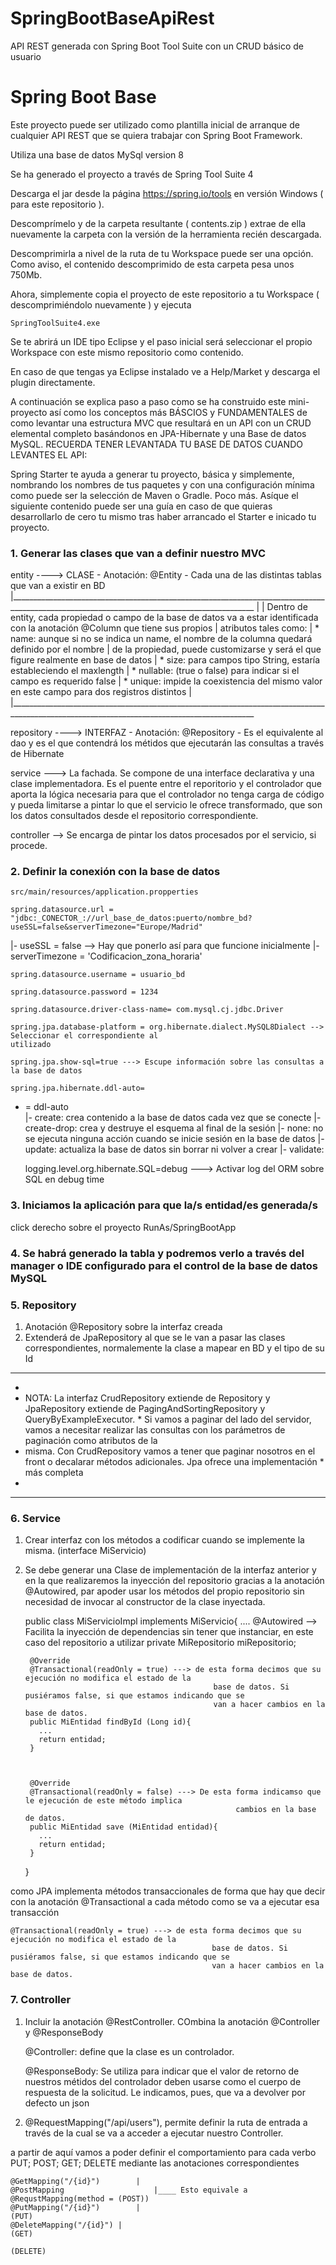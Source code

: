 # SpringBootBaseApiRest
API REST generada con Spring Boot Tool Suite con un CRUD básico de usuario
# Spring Boot Base

Este proyecto puede ser utilizado como plantilla inicial de arranque de cualquier API REST que se quiera trabajar con 
Spring Boot Framework.

Utiliza una base de datos MySql version 8

Se ha generado el proyecto a través de Spring Tool Suite 4

Descarga el jar desde la página https://spring.io/tools en versión Windows ( para este repositorio ).

Descomprímelo y de la carpeta resultante ( contents.zip ) extrae de ella nuevamente la carpeta con la versión de la herramienta recién descargada.

Descomprimirla a nivel de la ruta de tu Workspace puede ser una opción. Como aviso, el contenido descomprimido de esta carpeta pesa unos 750Mb.

Ahora, simplemente copia el proyecto de este repositorio a tu Workspace ( descomprimiéndolo nuevamente ) y ejecuta 
	
	SpringToolSuite4.exe
	
Se te abrirá un IDE tipo Eclipse y el paso inicial será seleccionar el propio Workspace con este mismo repositorio como contenido. 


En caso de que tengas ya Eclipse instalado ve a Help/Market y descarga el plugin directamente.
	

A continuación se explica paso a paso como se ha construido este mini-proyecto así como los conceptos más BÁSCIOS y FUNDAMENTALES de como 
levantar una estructura MVC que resultará en un API con un CRUD elemental completo basándonos en JPA-Hibernate y una Base de datos MySQL. RECUERDA TENER LEVANTADA TU BASE DE DATOS CUANDO LEVANTES EL API:

Spring Starter te ayuda a generar tu proyecto, básica y simplemente, nombrando los nombres de tus paquetes y con una configuración mínima como puede ser la selección de Maven o Gradle. Poco más. Asíque el siguiente contenido puede ser una guía en caso de que quieras desarrollarlo de cero tu mismo tras haber arrancado el Starter e inicado tu proyecto. 


###  1. Generar las clases que van a definir nuestro MVC

entity ----> CLASE - Anotación: @Entity - Cada una de las distintas tablas que van a existir en BD
|___________________________________________________________________________________________________________________________________________
|
| Dentro de entity, cada propiedad o campo de la base de datos va a estar identificada con la anotación @Column que tiene sus propios       | atributos tales como:
|		* name: 	aunque si no se indica un name, el nombre de la columna quedará definido por el nombre
|			    	de la propiedad, puede customizarse y será el que figure realmente en base de datos
|		* size: 	para campos tipo String, estaría estableciendo el maxlength
|		* nullable: (true o false) para indicar si el campo es requerido false
|		* unique: 	impide la coexistencia del mismo valor en este campo para dos registros distintos
|
|___________________________________________________________________________________________________________________________________________

repository ----> INTERFAZ - Anotación: @Repository - Es el equivalente al dao y es el que contendrá los métidos que ejecutarán las
				 consultas a través de Hibernate 

service ---> La fachada. Se compone de una interface declarativa y una clase implementadora. Es el puente entre el reporitorio y el 			 			 controlador que aporta la lógica necesaria	 para que el controlador no tenga carga de código y pueda limitarse a pintar lo que 			 el servicio le ofrece transformado, que son los datos consultados desde el repositorio correspondiente.

controller --> Se encarga de pintar los datos procesados por el servicio, si procede.


### 2. Definir la conexión con la base de datos

	src/main/resources/application.propperties
	
	spring.datasource.url = "jdbc:_CONECTOR_://url_base_de_datos:puerto/nombre_bd?useSSL=false&serverTimezone="Europe/Madrid"
	
|- useSSL = false --> Hay que ponerlo así para que funcione inicialmente
|- serverTimezone = 'Codificacion_zona_horaria' 

	spring.datasource.username = usuario_bd
	
	spring.datasource.password = 1234
	
	spring.datasource.driver-class-name= com.mysql.cj.jdbc.Driver
	
	spring.jpa.database-platform = org.hibernate.dialect.MySQL8Dialect --> Seleccionar el correspondiente al 																						 																						   utilizado
	
	spring.jpa.show-sql=true ---> Escupe información sobre las consultas a la base de datos
	
	spring.jpa.hibernate.ddl-auto=
	
* = ddl-auto	
	|- create: crea contenido a la base de datos cada vez que se conecte
	|- create-drop: crea y destruye el esquema al final de la sesión
	|- none: no se ejecuta ninguna acción cuando se inicie sesión en la base de datos
	|- update: actualiza la base de datos sin borrar ni volver a crear
	|- validate: 
		
	logging.level.org.hibernate.SQL=debug ---> Activar log del ORM sobre SQL en debug time
	
### 3. Iniciamos la aplicación para que la/s entidad/es generada/s 
	
click derecho sobre el proyecto RunAs/SpringBootApp

### 4. Se habrá generado la tabla y podremos verlo a través del manager o IDE configurado para el control de la base de datos MySQL

### 5. Repository

1. Anotación @Repository sobre la interfaz creada
2. Extenderá de JpaRepository al que se le van a pasar las clases correspondientes, normalemente la clase a mapear en BD y el tipo de su Id

*******************************************************************************************************************************************
*
*  NOTA: La interfaz CrudRepository extiende de Repository y JpaRepository extiende de PagingAndSortingRepository y QueryByExampleExecutor. *  Si vamos a paginar del lado del servidor, vamos a necesitar realizar las consultas con los parámetros de paginación como atributos de la 
*  misma. Con CrudRepository vamos a tener que paginar nosotros en el front o decalarar métodos adicionales. Jpa ofrece una implementación  *  más completa
*
*******************************************************************************************************************************************


### 6. Service

1. Crear interfaz con los métodos a codificar cuando se implemente la misma. (interface MiServicio)

2. Se debe generar una Clase de implementación de la interfaz anterior y en la que realizaremos la inyección del repositorio
   gracias a la anotación @Autowired, par apoder usar los métodos del propio repositorio sin necesidad de invocar al constructor
   de la clase inyectada.	

	public class MiServicioImpl implements MiServicio{
	....
		@Autowired --> Facilita la inyección de dependencias sin tener que instanciar, en este caso del repositorio 
						  a utilizar
		private MiRepositorio miRepositorio;
		
		
		
		@Override
		@Transactional(readOnly = true) ---> de esta forma decimos que su ejecución no modifica el estado de la 
												 base de datos. Si pusiéramos false, si que estamos indicando que se 
												 van a hacer cambios en la base de datos. 
		public MiEntidad findById (Long id){
		  ...
		  return entidad;
		}
		
		
		
		@Override
		@Transactional(readOnly = false) ---> De esta forma indicamso que le ejecución de este método implica
													  cambios en la base de datos. 
		public MiEntidad save (MiEntidad entidad){
		  ...
		  return entidad;
		}
		
	}
	
como JPA implementa métodos transaccionales de forma que hay que decir con la anotación @Transactional a cada método como se va a ejecutar esa transacción

	@Transactional(readOnly = true) ---> de esta forma decimos que su ejecución no modifica el estado de la 
												 base de datos. Si pusiéramos false, si que estamos indicando que se 
												 van a hacer cambios en la base de datos. 
												 
### 7. Controller

1. Incluir la anotación @RestController. COmbina la anotación @Controller y @ResponseBody

	@Controller: define que la clase es un controlador.
	
	@ResponseBody: Se utiliza para indicar que el valor de retorno de nuestros métidos del controlador deben 					 usarse como el cuerpo de respuesta de la solicitud. Le indicamos, pues, que va a devolver por defecto un json

2. @RequestMapping("/api/users"), permite definir la ruta de entrada a través de la cual se va a acceder a ejecutar nuestro Controller.

a partir de aquí vamos a poder definir el comportamiento para cada verbo PUT; POST; GET; DELETE mediante las anotaciones correspondientes

	@GetMapping("/{id}")		|
	@PostMapping					|____ Esto equivale a @RequstMapping(method = (POST))	
	@PutMapping("/{id}")		|														 (PUT)	
	@DeleteMapping("/{id}")	|														 (GET)
																							(DELETE)		
	
	
	
	
